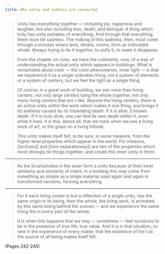 ```yaml
---
title: Why unity and sadness are connected
---
```


> Unity ties everything together — including joy, happiness and laughter, but also including loss, death, and betrayal. A thing which truly has unity partakes of everything. And through that everything, there must be sadness. The making of this sadness, then, must come through a process where land, details, rooms, form an indivisible whole. Always trying to tie it together, to unify it, to make it disappear.
> 
> From the chapter on color, we have the rudiments, now, of a way of understanding the actual unity which appears in buildings. What is remarkable about color — the color phenomenon, inner light — is that we experience it as a *single* unbroken thing, not a system of elements or a system of centers, but we feel the light as a single thing.
> 
> Of course, in a great work of building, we see more than living centers: not only large centers tying the whole together, not only many living centers that are I-like. Beyond the living centers, there is an active unity within the work which makes it one thing, and brings it its sadness caused by its impending death. If it is alive, it knows death. If it is truly alive, one can feel its own death within it, even while it lives. It is this, above all, that we mark when we see a living work of art, or the grass on a living hillside.
> 
> This unity makes itself felt, to be sure, in some measure, from the higher level properties which appear in the world. For instance, [[echoes]] and [[not-separateness]] are two of the properties which most strongly tie things together, and create this inner unity in them.

---

> As the brushstrokes in the swan form a unity because of their inner similarity and similarity of intent, in a building this may come from something as simple as a single material used again and again in transformed versions, forming everything.

---

> For if each living center is but a reflection of a single unity, has the same origin in its being, then the whole, the living work, is animated by this same being behind the scenes — and we experience the same living fire in every part of the whole.
> 
> It is when this happens that we may — sometimes — feel ourselves to be in the presence of true life, true value. And it is in that situation, so rare in the experience of every maker, that the existence of the I as the source of all being makes itself felt.

(Pages 242-245)